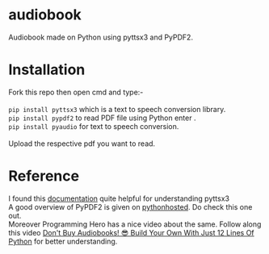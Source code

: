 # audiobook
Audiobook made on Python using pyttsx3 and PyPDF2.
# Installation
Fork this repo then open cmd and type:-
<br>
<br>
`pip install pyttsx3` which is a text to speech conversion library.
<br>
`pip install pypdf2` to read PDF file using Python enter .
<br>
`pip install pyaudio` for text to speech conversion.
<br>
<br>
Upload the respective pdf you want to read.


# Reference
I found this [documentation](https://pyttsx3.readthedocs.io/en/latest/) quite helpful for understanding pyttsx3
<br>
A good overview of PyPDF2 is given on [pythonhosted](https://pythonhosted.org/PyPDF2/). Do check this one out.
<br>
Moreover Programming Hero has a nice video about the same. 
Follow along this video [Don't Buy Audiobooks! 😎 Build Your Own With Just 12 Lines Of Python](https://www.youtube.com/watch?v=kyZ_5cvrXJI) for better understanding.
